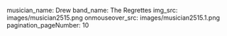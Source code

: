 musician_name: Drew
band_name: The Regrettes
img_src: images/musician2515.png
onmouseover_src: images/musician2515.1.png
pagination_pageNumber: 10